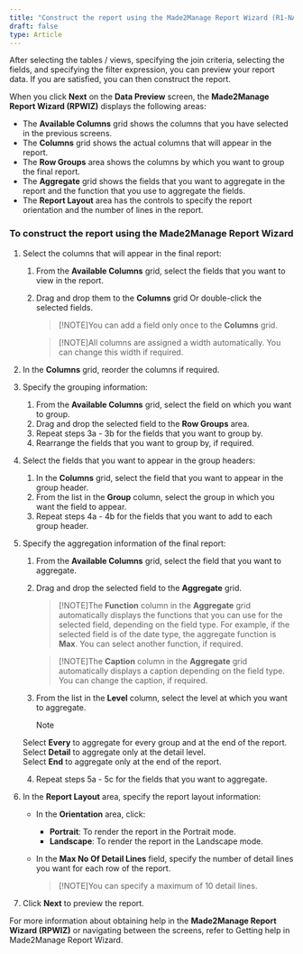 ```yaml
---
title: "Construct the report using the Made2Manage Report Wizard (R1-NA)"
draft: false
type: Article 
---
```


After selecting the tables / views, specifying the join criteria, selecting the fields, and specifying the filter expression, you can preview your report data. If you are satisfied, you can then construct the report.

When you click **Next** on the **Data Preview** screen, the **Made2Manage Report Wizard (RPWIZ)** displays the following areas:

-   The **Available Columns** grid shows the columns that you have selected in the previous screens.
-   The **Columns** grid shows the actual columns that will appear in the report.
-   The **Row Groups** area shows the columns by which you want to group the final report.
-   The **Aggregate** grid shows the fields that you want to aggregate in the report and the function that you use to aggregate the fields.
-   The **Report Layout** area has the controls to specify the report orientation and the number of lines in the report.

### To construct the report using the Made2Manage Report Wizard

1. Select the columns that will appear in the final report:

    1.  From the **Available Columns** grid, select the fields that you want to view in the report.
    2.  Drag and drop them to the **Columns** grid Or double-click the selected fields.

        >[!NOTE]You can add a field only once to the **Columns** grid.

        >[!NOTE]All columns are assigned a width automatically. You can change this width if required.

2. In the **Columns** grid, reorder the columns if required.

2. Specify the grouping information:

    1.  From the **Available Columns** grid, select the field on which you want to group.
    2.  Drag and drop the selected field to the **Row Groups** area.
    3.  Repeat steps 3a - 3b for the fields that you want to group by.
    4.  Rearrange the fields that you want to group by, if required.

4. Select the fields that you want to appear in the group headers:

    1.  In the **Columns** grid, select the field that you want to appear in the group header.
    2.  From the list in the **Group** column, select the group in which you want the field to appear.
    3.  Repeat steps 4a - 4b for the fields that you want to add to each group header.

5. Specify the aggregation information of the final report:

    1.  From the **Available Columns** grid, select the field that you want to aggregate.
    2.  Drag and drop the selected field to the **Aggregate** grid.

        >[!NOTE]The **Function** column in the **Aggregate** grid automatically displays the functions that you can use for the selected field, depending on the field type. For example, if the selected field is of the date type, the aggregate function is **Max**. You can select another function, if required.

        >[!NOTE]The **Caption** column in the **Aggregate** grid automatically displays a caption depending on the field type. You can change the caption, if required.

    3.  From the list in the **Level** column, select the level at which you want to aggregate.

        >[!NOTE]   
    Select **Every** to aggregate for every group and at the end of the report.  
    Select **Detail** to aggregate only at the detail level.  
    Select **End** to aggregate only at the end of the report.

    4.  Repeat steps 5a - 5c for the fields that you want to aggregate.

6. In the **Report Layout** area, specify the report layout information:

    -   In the **Orientation** area, click:
        -   **Portrait**: To render the report in the Portrait mode.
        -   **Landscape**: To render the report in the Landscape mode.
    -   In the **Max No Of Detail Lines** field, specify the number of detail lines you want for each row of the report.

        >[!NOTE]You can specify a maximum of 10 detail lines.

7. Click **Next** to preview the report.

For more information about obtaining help in the **Made2Manage Report Wizard (RPWIZ)** or navigating between the screens, refer to Getting help in Made2Manage Report Wizard.

​